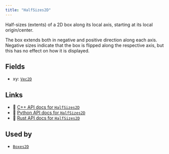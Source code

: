 ```yaml
---
title: "HalfSizes2D"
---
```


Half-sizes (extents) of a 2D box along its local axis, starting at its local origin/center.

The box extends both in negative and positive direction along each axis.
Negative sizes indicate that the box is flipped along the respective axis, but this has no effect on how it is displayed.

## Fields

* xy: [`Vec2D`](../datatypes/vec2d.md)

## Links
 * 🌊 [C++ API docs for `HalfSizes2D`](https://ref.rerun.io/docs/cpp/stable/structrerun_1_1components_1_1HalfSizes2D.html)
 * 🐍 [Python API docs for `HalfSizes2D`](https://ref.rerun.io/docs/python/stable/common/components#rerun.components.HalfSizes2D)
 * 🦀 [Rust API docs for `HalfSizes2D`](https://docs.rs/rerun/latest/rerun/components/struct.HalfSizes2D.html)


## Used by

* [`Boxes2D`](../archetypes/boxes2d.md)
